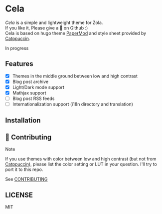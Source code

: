 # Cela

*Cela* is a simple and lightweight theme for Zola.<br>If you like it, Please give a 🌟 on Github :)<br>Cela is based on hugo theme [PaperMod](https://github.com/adityatelange/hugo-PaperMod) and style sheet provided by [Catppuccin](https://github.com/catppuccin/catppuccin).

In progress

<!-- Demo TODO -->

## Features

+ [x] Themes in the middle ground between low and high contrast
+ [x] Blog post archive
+ [x] Light/Dark mode support
+ [x] Mathjax support
+ [ ] Blog post RSS feeds
+ [ ] Internationalization support (i18n directory and translation)

## Installation

## 👐 Contributing

> [!NOTE]
>
> If you use themes with color between low and high contrast (but not from [Catppuccin](https://github.com/catppuccin/catppuccin)),
> please list the color setting or LUT in your question. I'll try to port it to this repo.
> 
See [CONTRIBUTING](CONTRIBUTING.md)

## LICENSE

MIT
